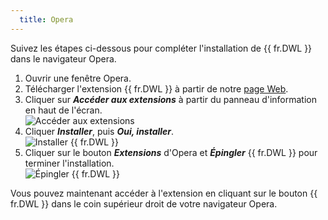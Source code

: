 ```yaml
---
  title: Opera
---
```

Suivez les étapes ci-dessous pour compléter l'installation de {{ fr.DWL }} dans le navigateur Opera.  

1. Ouvrir une fenêtre Opera. 
1. Télécharger l'extension {{ fr.DWL }} à partir de notre [page Web](https://devolutions.net/fr/web-login). 
1. Cliquer sur ***Accéder aux extensions*** à partir du panneau d'information en haut de l'écran.  
![Accéder aux extensions](https://webdevolutions.azureedge.net/docs/fr/dwl/Dwl4008.png)
1. Cliquer ***Installer***, puis ***Oui, installer***.  
![Installer {{ fr.DWL }}](https://webdevolutions.azureedge.net/docs/fr/dwl/Dwl4007.png)
1. Cliquer sur le bouton ***Extensions*** d'Opera et ***Épingler*** {{ fr.DWL }} pour terminer l'installation.  
![Épingler {{ fr.DWL }}](https://webdevolutions.azureedge.net/docs/fr/dwl/Dwl4046.png)  

Vous pouvez maintenant accéder à l'extension en cliquant sur le bouton {{ fr.DWL }} dans le coin supérieur droit de votre navigateur Opera. 

